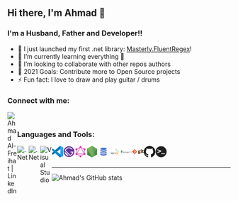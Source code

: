 ## Hi there, I'm Ahmad 👋 

### I'm a Husband, Father and Developer!!

- 🔭 I just launched my first .net library: [Masterly.FluentRegex][repo]!
- 🌱 I’m currently learning everything 🤣
- 👯 I’m looking to collaborate with other repos authors
- 🥅 2021 Goals: Contribute more to Open Source projects
- ⚡ Fun fact: I love to draw and play guitar / drums

### Connect with me:

[<img align="left" alt="Ahmad Al-Freihat | LinkedIn" width="22px" src="https://image.similarpng.com/very-thumbnail/2020/07/Linkedin-logo-transparent-PNG.png" />][linkedin]

<br />

### Languages and Tools:

<img align="left" alt=".Net" width="26px" src="https://www.azureblue.io/content/images/2020/12/aspnetcore-logo.png" />
<img align="left" alt=".Net" width="26px" src="https://services.assemblysoft.com/content/images/size/w2000/2020/11/1200px-.NET_Logo.svg.png" />
<img align="left" alt="Visual Studio" width="26px" src="https://visualstudio.microsoft.com/wp-content/uploads/2021/10/Product-Icon.svg" />
<img align="left" alt="Visual Studio Code" width="26px" src="https://raw.githubusercontent.com/github/explore/80688e429a7d4ef2fca1e82350fe8e3517d3494d/topics/visual-studio-code/visual-studio-code.png" />
<img align="left" alt="Gatsby" width="26px" src="https://raw.githubusercontent.com/github/explore/e94815998e4e0713912fed477a1f346ec04c3da2/topics/gatsby/gatsby.png" />
<img align="left" alt="GraphQL" width="26px" src="https://raw.githubusercontent.com/github/explore/80688e429a7d4ef2fca1e82350fe8e3517d3494d/topics/graphql/graphql.png" />
<img align="left" alt="Node.js" width="26px" src="https://raw.githubusercontent.com/github/explore/80688e429a7d4ef2fca1e82350fe8e3517d3494d/topics/nodejs/nodejs.png" />
<img align="left" alt="SQL" width="26px" src="https://raw.githubusercontent.com/github/explore/80688e429a7d4ef2fca1e82350fe8e3517d3494d/topics/sql/sql.png" />
<img align="left" alt="MySQL" width="26px" src="https://raw.githubusercontent.com/github/explore/80688e429a7d4ef2fca1e82350fe8e3517d3494d/topics/mysql/mysql.png" />
<img align="left" alt="MongoDB" width="26px" src="https://raw.githubusercontent.com/github/explore/80688e429a7d4ef2fca1e82350fe8e3517d3494d/topics/mongodb/mongodb.png" />
<img align="left" alt="Git" width="26px" src="https://raw.githubusercontent.com/github/explore/80688e429a7d4ef2fca1e82350fe8e3517d3494d/topics/git/git.png" />
<img align="left" alt="GitHub" width="26px" src="https://raw.githubusercontent.com/github/explore/78df643247d429f6cc873026c0622819ad797942/topics/github/github.png" />
<img align="left" alt="Terminal" width="26px" src="https://raw.githubusercontent.com/github/explore/80688e429a7d4ef2fca1e82350fe8e3517d3494d/topics/terminal/terminal.png" />

<br />
<br />

---

![Ahmad's GitHub stats](https://github-readme-stats.vercel.app/api/?username=a7mdfre7at&show_icons=true&title_color=fff&icon_color=79ff97&text_color=9f9f9f&bg_color=151515)

[linkedin]: https://www.linkedin.com/in/a7md-fre7at
[repo]:https://github.com/a7mdfre7at/Masterly.FluentRegex